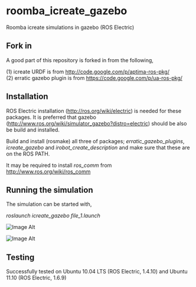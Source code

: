 roomba_icreate_gazebo
=====================

Roomba icreate simulations in gazebo (ROS Electric)

Fork in
-------
A good part of this repository is forked in from the following, 

(1) icreate URDF is from http://code.google.com/p/aptima-ros-pkg/  
(2) erratic gazebo plugin is from https://code.google.com/p/ua-ros-pkg/       

Installation
------------
ROS Electric installation (http://ros.org/wiki/electric) is needed for these packages. It is preferred that gazebo (http://www.ros.org/wiki/simulator_gazebo?distro=electric) should be also be build and installed.

Build and install (rosmake) all three of packages; _erratic_gazebo_plugins_, _icreate_gazebo_ and _irobot_create_description_ and make sure that these are on the ROS PATH. 

It may be required to install _ros_comm_ from http://www.ros.org/wiki/ros_comm

Running the simulation
----------------------
The simulation can be started with,

  _roslaunch icreate_gazebo file_1.launch_
  
![Image Alt](http://3.bp.blogspot.com/-WERRDMHcMpM/TxMG94A0GgI/AAAAAAAAB3k/uhVxcVJ0Clw/s1600/Screenshot-2.png)

![Image Alt](http://4.bp.blogspot.com/-DrqKcNVLbKQ/TxMGX80HoFI/AAAAAAAAB3U/Ef_bT4CAHnw/s1600/Screenshot-3.png)

Testing
-------
Successfully tested on Ubuntu 10.04 LTS (ROS Electric, 1.4.10) and Ubuntu 11.10 (ROS Electric, 1.6.9)
